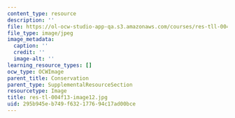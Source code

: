 ```yaml
---
content_type: resource
description: ''
file: https://ol-ocw-studio-app-qa.s3.amazonaws.com/courses/res-tll-004-stem-concept-videos-fall-2013/295b945eb749f632177694c17ad00bce_res-tl-004f13-image12.jpg
file_type: image/jpeg
image_metadata:
  caption: ''
  credit: ''
  image-alt: ''
learning_resource_types: []
ocw_type: OCWImage
parent_title: Conservation
parent_type: SupplementalResourceSection
resourcetype: Image
title: res-tl-004f13-image12.jpg
uid: 295b945e-b749-f632-1776-94c17ad00bce
---
```

